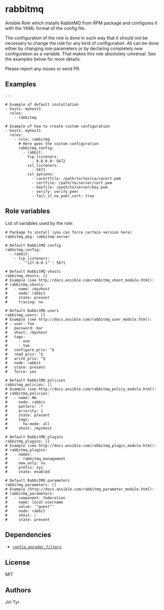 rabbitmq
========

Ansible Role which installs RabbitMQ from RPM package and configures it with the
YAML format of the config file.

The configuration of the role is done in such way that it should not be necessary
to change the role for any kind of configuration. All can be done either by
changing role parameters or by declaring completely new configuration as a
variable. That makes this role absolutely universal. See the examples below for
more details.

Please report any issues or send PR.


Examples
--------

```
---

# Example of default installation
- hosts: myhost1
  roles:
    - rabbitmq

# Example of how to create custom configuration
- hosts: myhost1
  roles:
    - role: rabbitmq
      # Here goes the custom configuration
      rabbitmq_config:
        - rabbit:
          tcp_listeners:
            - 0.0.0.0: 5672
          ssl_listeners:
            - 5671
          ssl_options:
            - cacertfile: /path/to/testca/cacert.pem
            - certfile: /path/to/server/cert.pem
            - keyfile: /path/to/server/key.pem
            - verify: verify_peer
            - fail_if_no_peer_cert: true
```


Role variables
--------------

List of variables used by the role:

```
# Package to install (you can force certain version here)
rabbitmq_pkg: rabbitmq-server

# Default RabbitMQ config
rabbitmq_config:
  - rabbit:
    - tcp_listeners:
      - '"127.0.0.1"': 5671

# Default RabbitMQ vhosts
rabbitmq_vhosts: []
# Example (see http://docs.ansible.com/rabbitmq_vhost_module.html):
# rabbitmq_vhosts:
#   - name: /myvhost
#     node: rabbit
#     state: present
#     tracing: no

# Default RabbitMQ users
rabbitmq_users: []
# Example (see http://docs.ansible.com/rabbitmq_user_module.html):
# - user: foo
#   password: bar
#   vhost: /myvhost
#   tags:
#     - one
#     - two
#   configure_priv: ^$
#   read_priv: ^$
#   write_priv: ^$
#   node: rabbit
#   state: present
#   force: yes

# Default RabbitMQ policies
rabbitmq_policies: []
# Example (see http://docs.ansible.com/rabbitmq_policy_module.html):
# rabbitmq_policies:
#   - name: HA
#     node: rabbit
#     pattern: .*
#     priority: 1
#     state: present
#     tags:
#       ha-mode: all
#     vhost: /myvhost

# Default RabbitMQ plugins
rabbitmq_plugins: []
# Example (see http://docs.ansible.com/rabbitmq_plugin_module.html):
# rabbitmq_plugins:
#   - names:
#     - rabbitmq_management
#     new_only: no
#     prefix: xyz
#     state: enabled

# Default RabbitMQ parameters
rabbitmq_parameters: []
# Example (http://docs.ansible.com/rabbitmq_parameter_module.html):
# rabbitmq_parameters:
#   - component: federation
#     name: local-username
#     value: '"guest"'
#     node: rabbit
#     vhost: /
#     state: present
```


Dependencies
------------

- [`config_encoder_filters`](https://github.com/jtyr/ansible-config_encoder_filters)


License
-------

MIT


Authors
-------

Jiri Tyr
